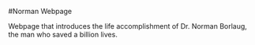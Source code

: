 #Norman Webpage

Webpage that introduces the life accomplishment of Dr. Norman Borlaug, the man who saved a billion lives. 

